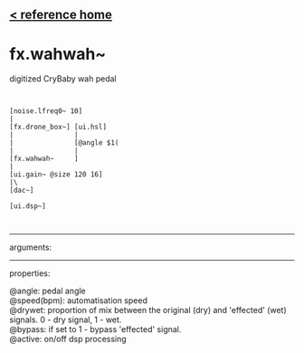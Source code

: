 [< reference home](ceammc_lib.html)
---

# fx.wahwah~


digitized CryBaby wah pedal

```


[noise.lfreq0~ 10]
|
[fx.drone_box~] [ui.hsl]
|               |
|               [@angle $1(
|               |
[fx.wahwah~     ]
|
[ui.gain~ @size 120 16]
|\
[dac~]

[ui.dsp~]

            
```

---
arguments:


---
properties:

@angle: pedal
            angle<br>
@speed(bpm): automatisation speed<br>
@drywet: proportion
            of mix between the original (dry) and &#39;effected&#39; (wet) signals. 0 - dry signal, 1 -
            wet.<br>
@bypass: if set to 1 - bypass
            &#39;effected&#39; signal.<br>
@active: on/off dsp
            processing<br>

